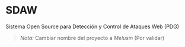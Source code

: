 # SDAW

Sistema Open Source para Detección y Control de Ataques Web (PDG)

> *Nota:* Cambiar nombre del proyecto a *Melusin* (Por validar) 
